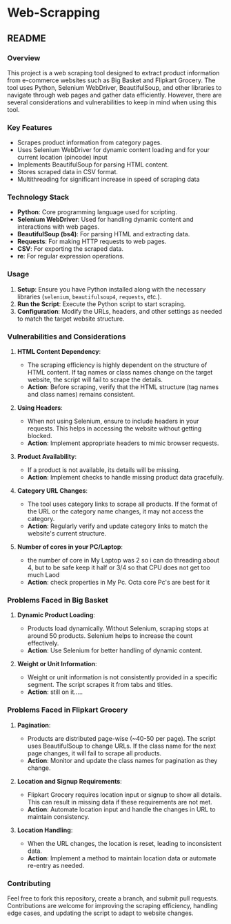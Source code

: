 # Web-Scrapping

## README

### Overview

This project is a web scraping tool designed to extract product information from e-commerce websites such as Big Basket and Flipkart Grocery. The tool uses Python, Selenium WebDriver, BeautifulSoup, and other libraries to navigate through web pages and gather data efficiently. However, there are several considerations and vulnerabilities to keep in mind when using this tool.

### Key Features

- Scrapes product information from category pages.
- Uses Selenium WebDriver for dynamic content loading and for your current location (pincode) input
- Implements BeautifulSoup for parsing HTML content.
- Stores scraped data in CSV format.
- Multithreading for significant increase in speed of scraping data

### Technology Stack

- **Python**: Core programming language used for scripting.
- **Selenium WebDriver**: Used for handling dynamic content and interactions with web pages.
- **BeautifulSoup (bs4)**: For parsing HTML and extracting data.
- **Requests**: For making HTTP requests to web pages.
- **CSV**: For exporting the scraped data.
- **re**: For regular expression operations.

### Usage

1. **Setup**: Ensure you have Python installed along with the necessary libraries (`selenium`, `beautifulsoup4`, `requests`, etc.).
2. **Run the Script**: Execute the Python script to start scraping.
3. **Configuration**: Modify the URLs, headers, and other settings as needed to match the target website structure.

### Vulnerabilities and Considerations

1. **HTML Content Dependency**: 
   - The scraping efficiency is highly dependent on the structure of HTML content. If tag names or class names change on the target website, the script will fail to scrape the details.
   - **Action**: Before scraping, verify that the HTML structure (tag names and class names) remains consistent.

2. **Using Headers**:
   - When not using Selenium, ensure to include headers in your requests. This helps in accessing the website without getting blocked.
   - **Action**: Implement appropriate headers to mimic browser requests.

3. **Product Availability**:
   - If a product is not available, its details will be missing.
   - **Action**: Implement checks to handle missing product data gracefully.

4. **Category URL Changes**:
   - The tool uses category links to scrape all products. If the format of the URL or the category name changes, it may not access the category.
   - **Action**: Regularly verify and update category links to match the website's current structure.
5. **Number of cores in your PC/Laptop**:
   - the number of core in My Laptop was 2 so i can do threading about 4, but to be safe keep it half or 3/4 so that CPU does not get too much Laod
   - **Action**: check properties in My Pc. Octa core Pc's are best for it
### Problems Faced in Big Basket

1. **Dynamic Product Loading**:
   - Products load dynamically. Without Selenium, scraping stops at around 50 products. Selenium helps to increase the count effectively.
   - **Action**: Use Selenium for better handling of dynamic content.

2. **Weight or Unit Information**:
   - Weight or unit information is not consistently provided in a specific segment. The script scrapes it from tabs and titles.
   - **Action**: still on it.....

### Problems Faced in Flipkart Grocery

1. **Pagination**:
   - Products are distributed page-wise (~40-50 per page). The script uses BeautifulSoup to change URLs. If the class name for the next page changes, it will fail to scrape all products.
   - **Action**: Monitor and update the class names for pagination as they change.

2. **Location and Signup Requirements**:
   - Flipkart Grocery requires location input or signup to show all details. This can result in missing data if these requirements are not met.
   - **Action**: Automate location input and handle the changes in URL to maintain consistency.

3. **Location Handling**:
   - When the URL changes, the location is reset, leading to inconsistent data.
   - **Action**: Implement a method to maintain location data or automate re-entry as needed.

### Contributing

Feel free to fork this repository, create a branch, and submit pull requests. Contributions are welcome for improving the scraping efficiency, handling edge cases, and updating the script to adapt to website changes.
